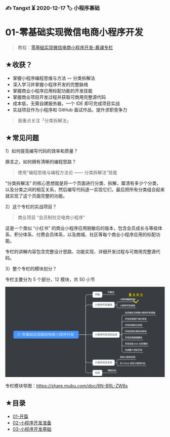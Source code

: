 ### ✍️ Tangxt ⏳ 2020-12-17 🏷️ 小程序基础

# 01-零基础实现微信电商小程序开发

> 教程：[零基础实现微信电商小程序开发-慕课专栏](https://www.imooc.com/read/40#new_header)

## ★收获？

* 掌握小程序编程思维与方法 — 分类拆解法
* 深入学习并掌握小程序开发的完整脉络
* 掌握商业小程序应用标配功能的开发技能
* 掌握商业项目开发过程并获取可商用完整源代码
* 成本低，无需自建服务器，一个 IDE 即可完成项目实战
* 实战项目作为小程序和 GitHub 面试作品，提升求职竞争力

> 我重点关注「分类拆解法」

## ★常见问题

1）如何提高编写代码的效率和质量？

换言之，如何拥有清晰的编程思路？

> 使用“编程思维与编程方法论 —— 分类拆解法”技能

“分类拆解法” 的核心思想就是将一个页面进行分类、拆解，厘清有多少个分类，以及分类之间的相互关系，然后编写代码逐一实现它们，最后把所有分类组合起来就实现了这个页面完整的功能。

2）这个专栏的实战项目？

> 商业项目 “会员制社交电商小程序”

这是一个类似 “小红书” 的商业小程序应用脱敏后的版本，包含会员成长与等级体系、积分体系、付费会员体系，以及商城、社区等每个商业小程序应用的标配功能。

专栏的讲解内容包含完整设计思路、功能实现、详细开发过程与可商用完整源代码。

3）整个专栏的模块划分？

专栏主要分为 5 个部分，12 模块，共 50 小节

![模块划分](assets/img/2020-12-17-15-08-31.png)

专栏模块导图：<https://share.mubu.com/doc/6N-BRL-ZW8s>

## ★目录

- [01-开篇](./01.md)
- [02-小程序开发准备](./02.md)
- [03-小程序开发基础](./03.md)
